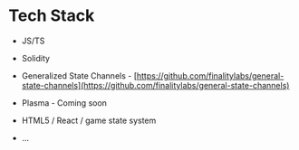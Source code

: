 # Tech Stack

* JS/TS

* Solidity

* Generalized State Channels - [https://github.com/finalitylabs/general-state-channels](https://github.com/finalitylabs/general-state-channels)

* Plasma - Coming soon

* HTML5 / React / game state system

* … 
